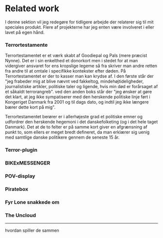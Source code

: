 # Related work

I denne sektion vil jeg redegøre for tidligere arbejde der relaterer sig til mit speciales produkt. Flere af projekterne har jeg enten være involveret i eller lavet på egen hånd.
### Terrortestamente
Terrortestamentet er et værk skabt af Goodiepal og Pals (mere præcist Nynne). Det er i sin enkelthed et donorkort men i stedet for at man vidergiver ansvaret for ens kropslige legeme så fra skriver man andre retten fra andre til at omtale i specifikke kontekster efter døden.
På Terrortestamentet er der to kasser man kan krydse af. I den første står der "jeg frabeder mig at blive nævnt ved fakkeltog, mindehøjtideligheder, journalistiske artikler, politiske taler og ligende, hvis min død er forårsaget af et såkaldt terrorangreb". ved den anden boks står der "jeg ønsker at gøre det klart, at jeg ikke sympatiserer med den herskende politiske linje ført i Kongeriget Danmark fra 2001 og til dags dato, og indtil jeg ikke længere bærer dette kort på mig".

Terrortestamentet berører er i allerhøjeste grad et politiske emner og udfordrer den herskende hegemoni i det danskefolketing (og i det hele taget Danmark). Det at de to felter er på samme kort giver en afgrænsning af punkt to, som ellers er meget bredt defineret, da man erklærer sig uenig med samtlige danske politikere gennem de seneste 15 år.
### Terror-plugin

### BIKExMESSENGER

### POV-display

### Piratebox

### Fyr Lone snakkede om

### The Uncloud

----
hvordan spiller de sammen
